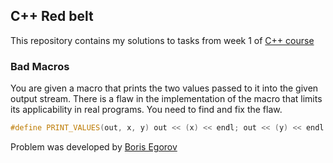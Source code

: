 ## C++ Red belt
This repository contains my solutions to tasks from week 1 of [C++ course](https://www.coursera.org/learn/c-plus-plus-red/)

### Bad Macros

You are given a macro that prints the two values passed to it into the given output stream. There is a flaw in the implementation of the macro that limits its applicability in real programs. You need to find and fix the flaw.
```cpp
#define PRINT_VALUES(out, x, y) out << (x) << endl; out << (y) << endl
```
Problem was developed by [Boris Egorov](https://www.coursera.org/user/b36d9f5a62bc4a643cdf459fb068d606)
